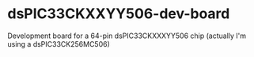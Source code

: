 # dsPIC33CKXXYY506-dev-board
Development board for a 64-pin dsPIC33CKXXXYY506 chip (actually I'm using a dsPIC33CK256MC506)
